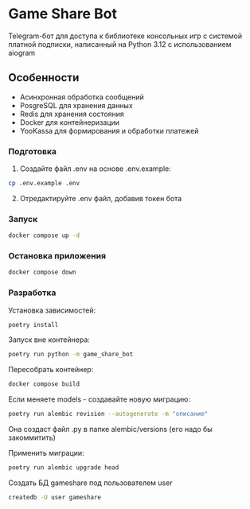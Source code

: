 # Game Share Bot

Telegram-бот для доступа к библиотеке консольных игр с системой платной подписки, написанный на Python 3.12 с использованием aiogram 

## Особенности

- Асинхронная обработка сообщений
- PosgreSQL для хранения данных
- Redis для хранения состояния
- Docker для контейнеризации
- YooKassa для формирования и обработки платежей

### Подготовка

1. Создайте файл .env на основе .env.example:
```bash
cp .env.example .env
```

2. Отредактируйте .env файл, добавив токен бота

### Запуск

```bash
docker compose up -d
```

### Остановка приложения
```bash
docker compose down
```

### Разработка

Установка зависимостей:
```bash
poetry install
```

Запуск вне контейнера:
```bash
poetry run python -m game_share_bot
```

Пересобрать контейнер:
```bash
docker compose build
```

Eсли меняете models - создавайте новую миграцию:
```bash
poetry run alembic revision --autogenerate -m "описание"
```

Она создаст файл .py в папке alembic/versions (его надо бы закоммитить)

Применить миграции:
```bash
poetry run alembic upgrade head
```

Создать БД gameshare под пользователем user
```bash
createdb -U user gameshare
```